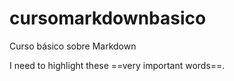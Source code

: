 # cursomarkdownbasico
Curso básico sobre Markdown

I need to highlight these ==very important words==.

